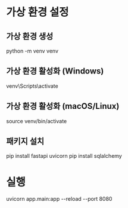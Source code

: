 # 가상 환경 설정
## 가상 환경 생성
python -m venv venv

## 가상 환경 활성화 (Windows)
venv\Scripts\activate

## 가상 환경 활성화 (macOS/Linux)
source venv/bin/activate

## 패키지 설치
pip install fastapi uvicorn
pip install sqlalchemy

# 실행
uvicorn app.main:app --reload --port 8080
